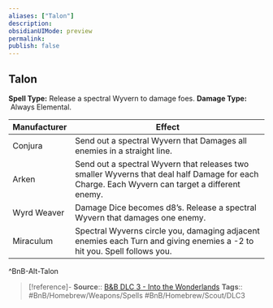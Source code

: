 ```yaml
---
aliases: ["Talon"]
description: 
obsidianUIMode: preview
permalink: 
publish: false
---
```


## Talon

**Spell Type:** Release a spectral Wyvern to damage foes.
**Damage Type:**  Always Elemental.

| Manufacturer | Effect |
|---|---|
| Conjura | Send out a spectral Wyvern that Damages all enemies in a straight line. |
| Arken | Send out a spectral Wyvern that releases two smaller Wyverns that deal half Damage for each Charge. Each Wyvern can target a different enemy. |
| Wyrd Weaver | Damage Dice becomes d8’s. Release a spectral Wyvern that damages one enemy. |
| Miraculum | Spectral Wyverns circle you, damaging adjacent enemies each Turn and giving enemies a -2 to hit you. Spell follows you. |
^BnB-Alt-Talon

> [!reference]-
> **Source**:: [B&B DLC 3 - Into the Wonderlands](https://docs.google.com/document/d/1MLOgrWwcLNTnP9PuXrKiLImy7SUh4hXO8arVUAlmdp0/edit)
> **Tags**:: #BnB/Homebrew/Weapons/Spells #BnB/Homebrew/Scout/DLC3 
